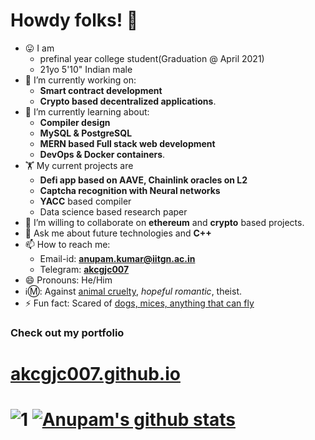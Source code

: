 # Howdy folks! 👋
- 😛 I am
  - prefinal year college student(Graduation @ April 2021)
  - 21yo 5'10" Indian male
- 🔭 I’m currently working on:
  - <b>Smart contract development</b>
  - <b>Crypto based decentralized applications</b>.
- 🌱 I’m currently learning about: 
  - <b>Compiler design</b>
  - <b>MySQL & PostgreSQL</b>
  - <b>MERN based Full stack web development</b>
  - <b>DevOps & Docker containers</b>.
- 🏋️ My current projects are 
  - <b>Defi app based on AAVE, Chainlink oracles on L2</b>
  - <b>Captcha recognition with Neural networks</b>
  - <b>YACC</b> based compiler
  - Data science based research paper
- 👯 I’m willing to collaborate on <b>ethereum</b> and <b>crypto</b> based projects.
- 💬 Ask me about future technologies and <b>C++</b>
- 📫 How to reach me:
  - Email-id: [**anupam.kumar@iitgn.ac.in**](mailto:anupam.kumar@iitgn.ac.in)
  - Telegram: [**akcgjc007**](https://t.me/akcgjc007)
- 😄 Pronouns: He/Him
- ℹ️Ⓜ️: Against <ins>animal cruelty</ins>, <i>hopeful romantic</i>, theist.
- ⚡ Fun fact: Scared of <ins>dogs, mices, anything that can fly</ins>

<h3><b>Check out my portfolio</b></h3>
<h1><a href="https://akcgjc007.github.io/">akcgjc007.github.io</a><h1>

![1](https://github-readme-stats.vercel.app/api/top-langs/?username=akcgjc007&theme=blue-green)
[![Anupam's github stats](https://github-readme-stats.vercel.app/api?username=akcgjc007&theme=blue-green)](https://github.com/akcgjc007)
